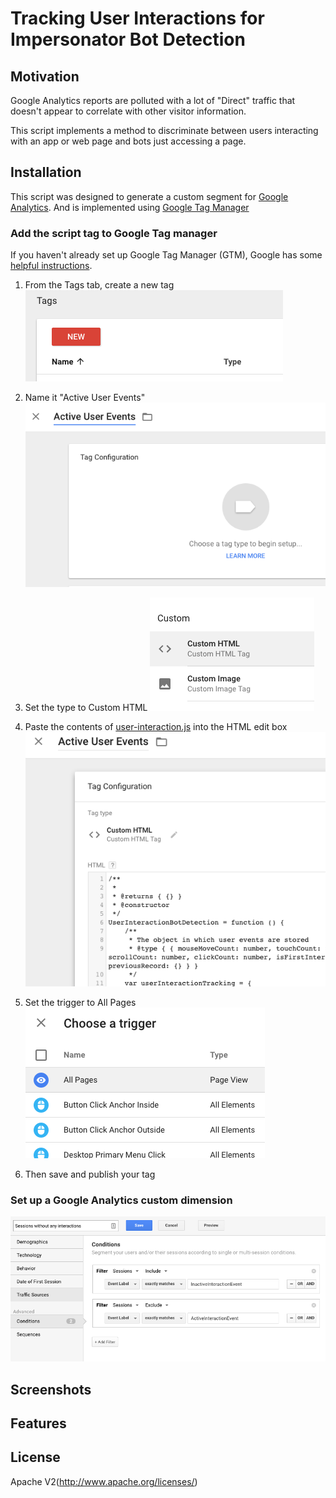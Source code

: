 Tracking User Interactions for Impersonator Bot Detection
===========================
Motivation
----------
Google Analytics reports are polluted with a lot of "Direct" traffic that doesn't appear to correlate with other visitor information.

This script implements a method to discriminate between users interacting with an app or web page and bots just accessing a page.

Installation
------------
This script was designed to generate a custom segment for [Google Analytics](https://analytics.google.com/). And is implemented using [Google Tag Manager](https://www.google.com/analytics/tag-manager/)

### Add the script tag to Google Tag manager
If you haven't already set up Google Tag Manager (GTM), Google has some [helpful instructions](https://support.google.com/tagmanager/answer/6102821?hl=en).
1. From the Tags tab, create a new tag
![New Tag](screenshots/new-tag.png "New Tag")

2. Name it "Active User Events"
![Tag Name](screenshots/tag-name.png "Tag Name")

3. Set the type to Custom HTML
![Tag Type](screenshots/tag-type.png "Tag Type")

4. Paste the contents of [user-interaction.js](https://github.com/FirebrandLLC/User-Interaction-JS-Tracking/blob/master/user-interaction.js) into the HTML edit box
![Tag HTML](screenshots/tag-html.png "Tag HTML")

5. Set the trigger to All Pages
![Tag Trigger](screenshots/tag-trigger.png "Tag Trigger")

1. Then save and publish your tag



### Set up a Google Analytics custom dimension
![Custom Segment](screenshots/ga-segment.png "Define a segment")






Screenshots
-----------
Features
----------

License
-------
Apache V2(http://www.apache.org/licenses/)
